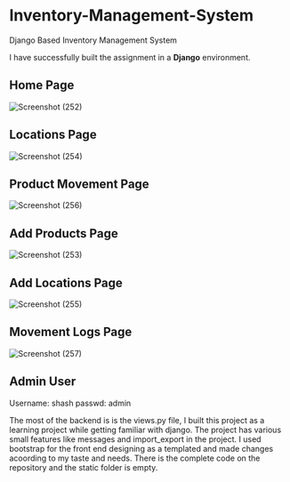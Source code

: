 # Inventory-Management-System
Django Based Inventory Management System

I have successfully built the assignment in a **Django** environment.

## **Home Page**
![Screenshot (252)](https://user-images.githubusercontent.com/82726693/127571846-b483644e-d96c-413c-a854-e0619285d5d7.png)


## **Locations Page**
![Screenshot (254)](https://user-images.githubusercontent.com/82726693/127571905-f65f433a-899c-4382-94c1-c704a4c30131.png)


## **Product Movement Page**
![Screenshot (256)](https://user-images.githubusercontent.com/82726693/127572015-33713605-8cfa-4786-a646-fc264e8884ae.png)


## **Add Products Page**
![Screenshot (253)](https://user-images.githubusercontent.com/82726693/127572076-b0a3bc97-816d-4df1-a58a-b0d8af08ce98.png)


## **Add Locations Page**
![Screenshot (255)](https://user-images.githubusercontent.com/82726693/127572112-3ff66d8c-0e3a-4450-aa69-6a73ef5792b1.png)


## **Movement Logs Page**
![Screenshot (257)](https://user-images.githubusercontent.com/82726693/127572148-c1e212b2-a841-4c42-9d24-08c25f4e7fc4.png)


## Admin User
Username: shash
passwd: admin

The most of the backend is is the views.py file, I built this project as a learning project while getting familiar with django.
The project has various small features like messages and import_export in the project.
I used bootstrap for the front end designing as a templated and made changes acoording to my taste and needs.
There is the complete code on the repository and the static folder is empty.


